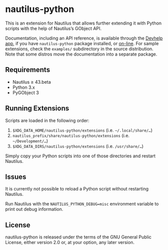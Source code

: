 # nautilus-python

This is an extension for Nautilus that allows further extending it with Python scripts with the help of Nautilus’s GObject API.

Documentation, including an API reference, is available through the [Devhelp app](https://apps.gnome.org/app/org.gnome.Devhelp/), if you have `nautilus-python` package installed, or [on-line](https://gnome.pages.gitlab.gnome.org/nautilus-python/). For sample extensions, check the `examples/` subdirectory in the source distribution. Note that some distros move the documentation into a separate package.

## Requirements

- Nautilus ≥ 43.beta
- Python 3.x
- PyGObject 3

## Running Extensions

Scripts are loaded in the following order:

 1. `$XDG_DATA_HOME/nautilus-python/extensions` (i.e. `~/.local/share/…`)
 2. `nautilus_prefix/share/nautilus-python/extensions` (i.e. `~/Development/…`)
 3. `$XDG_DATA_DIRS/nautilus-python/extensions` (i.e. `/usr/share/…`)

Simply copy your Python scripts into one of those directories and restart Nautilus.

## Issues

It is currently not possible to reload a Python script without restarting Nautilus.

Run Nautilus with the `NAUTILUS_PYTHON_DEBUG=misc` environment variable to print out debug information.

## License

nautilus-python is released under the terms of the GNU General Public License, either version 2.0 or, at your option, any later version.
